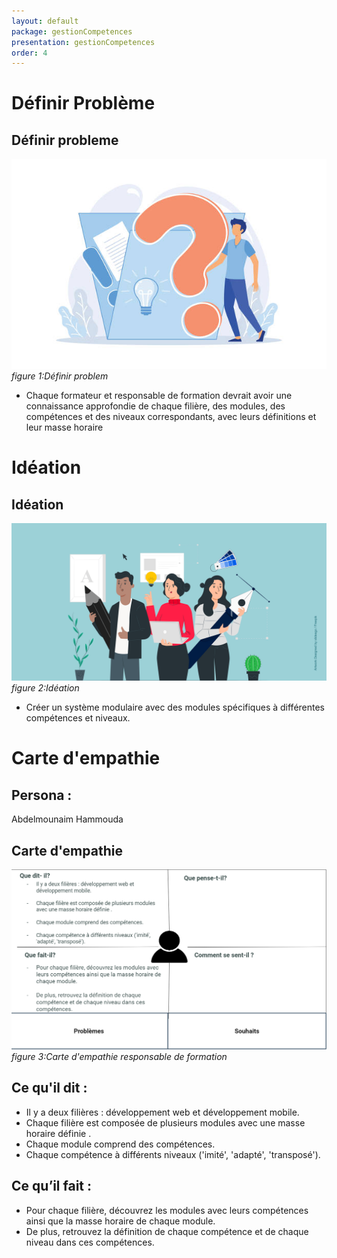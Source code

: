 ```yaml
---
layout: default
package: gestionCompetences
presentation: gestionCompetences
order: 4
---
```


# Définir Problème

<!-- new slide -->

## Définir probleme 

![Définir probleme](./images/definir-probleme.jpg)*figure 1:Définir problem*

<!-- new slide -->

<!-- note -->

- Chaque formateur et responsable de formation devrait avoir une connaissance approfondie de chaque filière, des modules, des compétences et des niveaux correspondants, avec leurs définitions et leur masse horaire

# Idéation

<!-- new slide -->

## Idéation 

![Idéation](./images/ideation.png)*figure 2:Idéation*

<!-- new slide -->



- Créer un système modulaire avec des modules spécifiques à différentes compétences et niveaux.


# Carte d'empathie 

<!-- new slide -->

## Persona :

Abdelmounaim Hammouda  

<!-- new slide -->


## Carte d'empathie 

![Carte d'empathie responsable de formation](./images/carte-empathie-responsable-de-formation-abdelmounaim-hammouda.png)*figure 3:Carte d'empathie responsable de formation*

<!-- new slide -->


<!-- note -->

## Ce qu'il dit : 

- Il y a deux filières : développement web et développement mobile.
- Chaque filière est composée de plusieurs modules avec une masse horaire définie .
- Chaque module comprend des compétences. 
- Chaque compétence à différents niveaux ('imité', 'adapté', 'transposé').

## Ce qu’il fait :

- Pour chaque filière, découvrez les modules avec leurs compétences ainsi que la masse horaire de chaque module.
- De plus, retrouvez la définition de chaque compétence et de chaque niveau dans ces compétences.